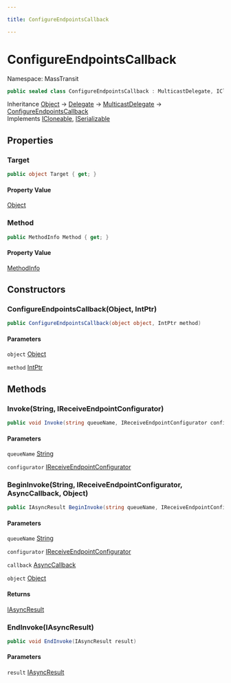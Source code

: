```yaml
---

title: ConfigureEndpointsCallback

---
```


# ConfigureEndpointsCallback

Namespace: MassTransit

```csharp
public sealed class ConfigureEndpointsCallback : MulticastDelegate, ICloneable, ISerializable
```

Inheritance [Object](https://learn.microsoft.com/en-us/dotnet/api/system.object) → [Delegate](https://learn.microsoft.com/en-us/dotnet/api/system.delegate) → [MulticastDelegate](https://learn.microsoft.com/en-us/dotnet/api/system.multicastdelegate) → [ConfigureEndpointsCallback](../masstransit/configureendpointscallback)<br/>
Implements [ICloneable](https://learn.microsoft.com/en-us/dotnet/api/system.icloneable), [ISerializable](https://learn.microsoft.com/en-us/dotnet/api/system.runtime.serialization.iserializable)

## Properties

### **Target**

```csharp
public object Target { get; }
```

#### Property Value

[Object](https://learn.microsoft.com/en-us/dotnet/api/system.object)<br/>

### **Method**

```csharp
public MethodInfo Method { get; }
```

#### Property Value

[MethodInfo](https://learn.microsoft.com/en-us/dotnet/api/system.reflection.methodinfo)<br/>

## Constructors

### **ConfigureEndpointsCallback(Object, IntPtr)**

```csharp
public ConfigureEndpointsCallback(object object, IntPtr method)
```

#### Parameters

`object` [Object](https://learn.microsoft.com/en-us/dotnet/api/system.object)<br/>

`method` [IntPtr](https://learn.microsoft.com/en-us/dotnet/api/system.intptr)<br/>

## Methods

### **Invoke(String, IReceiveEndpointConfigurator)**

```csharp
public void Invoke(string queueName, IReceiveEndpointConfigurator configurator)
```

#### Parameters

`queueName` [String](https://learn.microsoft.com/en-us/dotnet/api/system.string)<br/>

`configurator` [IReceiveEndpointConfigurator](../../masstransit-abstractions/masstransit/ireceiveendpointconfigurator)<br/>

### **BeginInvoke(String, IReceiveEndpointConfigurator, AsyncCallback, Object)**

```csharp
public IAsyncResult BeginInvoke(string queueName, IReceiveEndpointConfigurator configurator, AsyncCallback callback, object object)
```

#### Parameters

`queueName` [String](https://learn.microsoft.com/en-us/dotnet/api/system.string)<br/>

`configurator` [IReceiveEndpointConfigurator](../../masstransit-abstractions/masstransit/ireceiveendpointconfigurator)<br/>

`callback` [AsyncCallback](https://learn.microsoft.com/en-us/dotnet/api/system.asynccallback)<br/>

`object` [Object](https://learn.microsoft.com/en-us/dotnet/api/system.object)<br/>

#### Returns

[IAsyncResult](https://learn.microsoft.com/en-us/dotnet/api/system.iasyncresult)<br/>

### **EndInvoke(IAsyncResult)**

```csharp
public void EndInvoke(IAsyncResult result)
```

#### Parameters

`result` [IAsyncResult](https://learn.microsoft.com/en-us/dotnet/api/system.iasyncresult)<br/>
